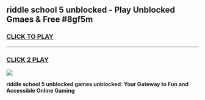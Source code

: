
## riddle school 5 unblocked - Play Unblocked Gmaes & Free #8gf5m
<h3>
<a href="https://news.freeplayer.one?title=riddle_school_5_unblocked&ref=24F">CLICK TO PLAY</a></h3>
<hr>

<h3>
<a href="https://news.freeplayer.one?title=riddle_school_5_unblocked&ref=24F">CLICK 2 PLAY</a>
  
</h3>

<a href="https://news.freeplayer.one?title=riddle_school_5_unblocked&ref=24F/"><img src="https://clearcache.store/games.png"></a>


**riddle school 5 unblocked games unblocked: Your Gateway to Fun and Accessible Online Gaming**
